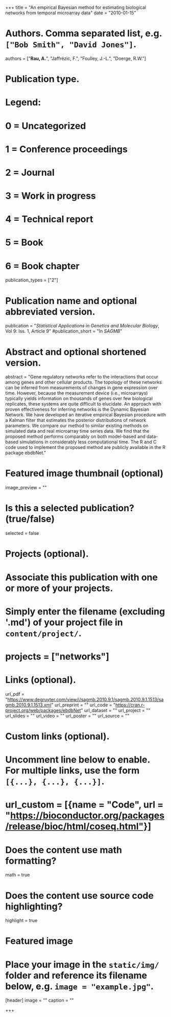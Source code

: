 +++
title = "An empirical Bayesian method for estimating biological networks from temporal microarray data"
date = "2010-01-15"

# Authors. Comma separated list, e.g. `["Bob Smith", "David Jones"]`.
authors = ["**Rau, A.**", "Jaffr&eacute;zic, F.", "Foulley, J.-L.", "Doerge, R.W."]

# Publication type.
# Legend:
# 0 = Uncategorized
# 1 = Conference proceedings
# 2 = Journal
# 3 = Work in progress
# 4 = Technical report
# 5 = Book
# 6 = Book chapter
publication_types = ["2"]

# Publication name and optional abbreviated version.
publication = "*Statistical Applications in Genetics and Molecular Biology*, Vol 9: Iss. 1, Article 9"
#publication_short = "In *SAGMB*"

# Abstract and optional shortened version.
abstract = "Gene regulatory networks refer to the interactions that occur among genes and other cellular products. The topology of these networks can be inferred from measurements of changes in gene expression over time. However, because the measurement device (i.e., microarrays) typically yields information on thousands of genes over few biological replicates, these systems are quite difficult to elucidate. An approach with proven effectiveness for inferring networks is the Dynamic Bayesian Network. We have developed an iterative empirical Bayesian procedure with a Kalman filter that estimates the posterior distributions of network parameters. We compare our method to similar existing methods on simulated data and real microarray time series data. We find that the proposed method performs comparably on both model-based and data-based simulations in considerably less computational time. The R and C code used to implement the proposed method are publicly available in the R package ebdbNet."


# Featured image thumbnail (optional)
image_preview = ""

# Is this a selected publication? (true/false)
selected = false

# Projects (optional).
#   Associate this publication with one or more of your projects.
#   Simply enter the filename (excluding '.md') of your project file in `content/project/`.
# projects = ["networks"]

# Links (optional).
url_pdf = "https://www.degruyter.com/view/j/sagmb.2010.9.1/sagmb.2010.9.1.1513/sagmb.2010.9.1.1513.xml"
url_preprint = ""
url_code = "https://cran.r-project.org/web/packages/ebdbNet"
url_dataset = ""
url_project = ""
url_slides = ""
url_video = ""
url_poster = ""
url_source = ""

# Custom links (optional).
#   Uncomment line below to enable. For multiple links, use the form `[{...}, {...}, {...}]`.
# url_custom = [{name = "Code", url = "https://bioconductor.org/packages/release/bioc/html/coseq.html"}]

# Does the content use math formatting?
math = true

# Does the content use source code highlighting?
highlight = true

# Featured image
# Place your image in the `static/img/` folder and reference its filename below, e.g. `image = "example.jpg"`.
[header]
image = ""
caption = ""

+++


